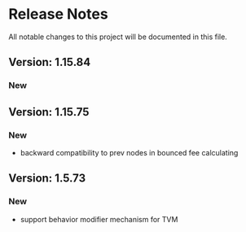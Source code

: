 # Release Notes

All notable changes to this project will be documented in this file.

## Version: 1.15.84

### New


## Version: 1.15.75

### New

- backward compatibility to prev nodes in bounced fee calculating

## Version: 1.5.73

### New

- support behavior modifier mechanism for TVM

